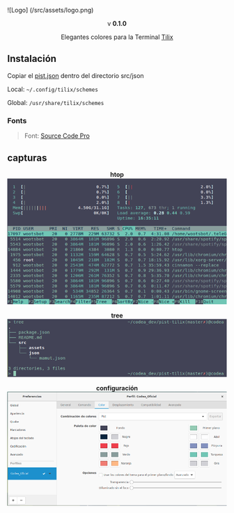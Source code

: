 ![Logo]
(/src/assets/logo.png)

<p align="center">v <strong>0.1.0</strong> </p>

<p align="center">Elegantes colores para la Terminal <a href="https://gnunn1.github.io/tilix-web">Tilix</a></p>

## Instalación
  Copiar el [pist.json](/src/json/pist.json) dentro del directorio src/json

Local: `~/.config/tilix/schemes`

Global: `/usr/share/tilix/schemes`

### Fonts
<p align="center"><blockquote>Font: <a href="https://adobe-fonts.github.io/source-code-pro">Source Code Pro</a></blockquote></p>

## capturas

<p align="center"><strong>htop</strong><br><img src="/src/assets/htop.png"/></p>

<p align="center"><strong>tree</strong><br><img src="/src/assets/tree.png"/></p>

<p align="center"><strong>configuración</strong><br><img src="/src/assets/config.png"/></p>
